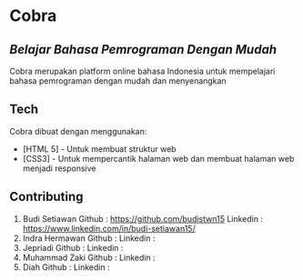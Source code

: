 # Cobra
## _Belajar Bahasa Pemrograman Dengan Mudah_

Cobra merupakan platform online bahasa Indonesia untuk mempelajari bahasa pemrograman dengan mudah dan menyenangkan


## Tech

Cobra dibuat dengan menggunakan:

- [HTML 5] - Untuk membuat struktur web
- [CSS3] - Untuk mempercantik halaman web dan membuat halaman web menjadi responsive


## Contributing

1. Budi Setiawan 
Github : https://github.com/budistwn15
Linkedin : https://www.linkedin.com/in/budi-setiawan15/
2. Indra Hermawan
Github : 
Linkedin :
3. Jepriadi
Github : 
Linkedin :
4. Muhammad Zaki
Github : 
Linkedin :
5. Diah
Github : 
Linkedin :

